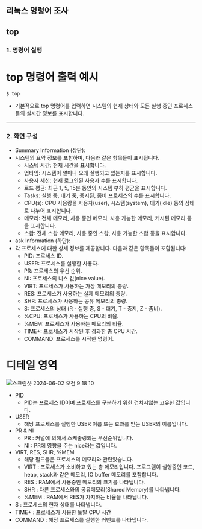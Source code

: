 
## 리눅스 명령어 조사
## top
### 1. 명령어 실행
# top 명령어 출력 예시

` $ top `

* 기본적으로 top 명령어를 입력하면 시스템의 현재 상태와 모든 실행 중인 프로세스들의 실시간 정보를 표시합니다.
---
### 2. 화면 구성
* Summary Information (상단):
* 시스템의 요약 정보를 포함하며, 다음과 같은 항목들이 표시됩니다.
    * 시스템 시간: 현재 시간을 표시합니다.
    * 업타임: 시스템이 얼마나 오래 실행되고 있는지를 표시합니다.
    * 사용자 세션: 현재 로그인된 사용자 수를 표시합니다.
    * 로드 평균: 최근 1, 5, 15분 동안의 시스템 부하 평균을 표시합니다.
    * Tasks: 실행 중, 대기 중, 중지된, 좀비 프로세스의 수를 표시합니다.
    * CPU(s): CPU 사용량을 사용자(user), 시스템(system), 대기(idle) 등의 상태로 나누어 표시합니다.
    * 메모리: 전체 메모리, 사용 중인 메모리, 사용 가능한 메모리, 캐시된 메모리 등을 표시합니다.
    * 스왑: 전체 스왑 메모리, 사용 중인 스왑, 사용 가능한 스왑 등을 표시합니다.
* ask Information (하단):
* 각 프로세스에 대한 상세 정보를 제공합니다. 다음과 같은 항목들이 포함됩니다:
    * PID: 프로세스 ID.
    * USER: 프로세스를 실행한 사용자.
    * PR: 프로세스의 우선 순위.
    * NI: 프로세스의 니스 값(nice value).
    * VIRT: 프로세스가 사용하는 가상 메모리의 총량.
    * RES: 프로세스가 사용하는 실제 메모리의 총량.
    * SHR: 프로세스가 사용하는 공유 메모리의 총량.
    * S: 프로세스의 상태 (R - 실행 중, S - 대기, T - 중지, Z - 좀비).
    * %CPU: 프로세스가 사용하는 CPU의 비율.
    * %MEM: 프로세스가 사용하는 메모리의 비율.
    * TIME+: 프로세스가 시작된 후 경과한 총 CPU 시간.
    * COMMAND: 프로세스를 시작한 명령어.
 # 디테일 영역
 ![스크린샷 2024-06-02 오전 9 18 10](https://github.com/sonyoungmin903/chosun/assets/171433314/99273c1d-0e87-4608-bb47-ab64a6831539)
* PID
   * PID는 프로세스 ID이며 프로세스를 구분하기 위한 겹치지않는 고유한 값입니다.
* USER
   * 해당 프로세스를 실행한 USER 이름 또는 효과를 받는 USER의 이름입니다.
* PR & NI
   * PR : 커널에 의해서 스케줄링되는 우선순위입니다.
   * NI : PR에 영향을 주는 nice라는 값입니다.
* VIRT, RES, SHR, %MEM
   * 해당 필드들은 프로세스의 메모리와 관련있습니다.
   * VIRT : 프로세스가 소비하고 있는 총 메모리입니다. 프로그램이 실행중인 코드, heap, stack과 같은 메모리, IO buffer 메모리를 포함합니다.
   * RES : RAM에서 사용중인 메모리의 크기를 나타냅니다.
   * SHR : 다른 프로세스와의 공유메모리(Shared Memory)를 나타냅니다.
   * %MEM : RAM에서 RES가 차지하는 비율을 나타냅니다.
* S : 프로세스의 현재 상태를 나타냅니다.
* TIME+ : 프로세스가 사용한 토탈 CPU 시간
* COMMAND : 해당 프로세스를 실행한 커맨드를 나타냅니다.
   
